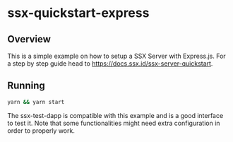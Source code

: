 # ssx-quickstart-express
## Overview
This is a simple example on how to setup a SSX Server with Express.js. For a step by step guide head to
https://docs.ssx.id/ssx-server-quickstart.

## Running
```bash
yarn && yarn start
```

The ssx-test-dapp is compatible with this example and is a good interface to test it. Note that some functionalities
might need extra configuration in order to properly work.
